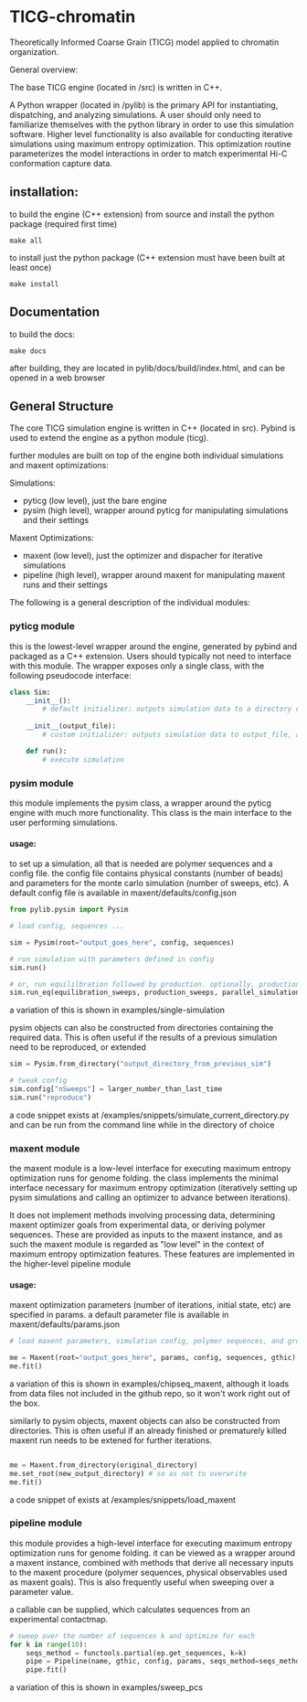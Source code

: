 # TICG-chromatin

Theoretically Informed Coarse Grain (TICG) model applied to chromatin organization. 

General overview: 

The base TICG engine (located in /src) is written in C++.

A Python wrapper (located in /pylib) is the primary API for instantiating, dispatching, and analyzing simulations. A user should only need to familiarize themselves with the python library in order to use this simulation software. Higher level functionality is also available for conducting iterative simulations using maximum entropy optimization. This optimization routine parameterizes the model interactions in order to match experimental Hi-C conformation capture data.

## installation:
to build the engine (C++ extension) from source and install the python package (required first time)
```
make all
```

to install just the python package (C++ extension must have been built at least once)
```
make install
```

## Documentation
to build the docs:
```
make docs
```
after building, they are located in pylib/docs/build/index.html, and can be opened in a web browser

## General Structure

The core TICG simulation engine is written in C++ (located in src).
Pybind is used to extend the engine as a python module (ticg).

further modules are built on top of the engine both individual simulations and maxent optimizations:

Simulations:
- pyticg (low level), just the bare engine
- pysim	 (high level), wrapper around pyticg for manipulating simulations and their settings

Maxent Optimizations:
- maxent (low level), just the optimizer and dispacher for iterative simulations
- pipeline (high level), wrapper around maxent for manipulating maxent runs and their settings

The following is a general description of the individual modules:

### pyticg module
this is the lowest-level wrapper around the engine, generated by pybind and packaged as a C++ extension.
Users should typically not need to interface with this module.
The wrapper exposes only a single class, with the following pseudocode interface:
``` python
class Sim:
	__init__():
		# default initializer: outputs simulation data to a directory called "data_out", and logs to stdout
	
	__init__(output_file):
		# custom initializer: outputs simulation data to output_file, and logs to output_file/log.log

	def run():
		# execute simulation
```

### pysim module
this module implements the pysim class, a wrapper around the pyticg engine with much more functionality. 
This class is the main interface to the user performing simulations. 

#### usage:
to set up a simulation, all that is needed are polymer sequences and a config file.
the config file contains physical constants (number of beads)  and parameters for the 
monte carlo simulation (number of sweeps, etc). A default config file is available in maxent/defaults/config.json
```python
from pylib.pysim import Pysim

# load config, sequences ... 

sim = Pysim(root="output_goes_here", config, sequences)

# run simulation with parameters defined in config
sim.run()

# or, run equililbration followed by production. optionally, production can be parallelized
sim.run_eq(equilibration_sweeps, production_sweeps, parallel_simulations)
```
a variation of this is shown in examples/single-simulation

pysim objects can also be constructed from directories containing the required data. This is often 
useful if the results of a previous simulation need to be reproduced, or extended
``` python
sim = Pysim.from_directory("output_directory_from_previous_sim")

# tweak config
sim.config["nSweeps"] = larger_number_than_last_time
sim.run("reproduce")
```
a code snippet exists at /examples/snippets/simulate_current_directory.py and can be run from the command
line while in the directory of choice


### maxent module
the maxent module is a low-level interface for executing maximum entropy optimization runs for genome folding.
the class implements the minimal interface necessary for maximum entropy optimization (iteratively setting up 
pysim simulations and calling an optimizer to advance between iterations).

It does not implement methods involving processing data, determining maxent optimizer goals 
from experimental data, or deriving polymer sequences. These are provided as inputs to the maxent instance, and
as such the maxent module is regarded as "low level" in the context of maximum entropy optimization features. These 
features are implemented in the higher-level pipeline module

#### usage:
maxent optimization parameters (number of iterations, initial state, etc) are specified in params. 
a default parameter file is available in maxent/defaults/params.json
```python
# load maxent parameters, simulation config, polymer sequences, and ground truth hic ...

me = Maxent(root="output_goes_here", params, config, sequences, gthic)
me.fit()
```
a variation of this is shown in examples/chipseq_maxent, although it loads from data files 
not included in the github repo, so it won't work right out of the box.

similarly to pysim objects, maxent objects can also be constructed from directories. This is often 
useful if an already finished or prematurely killed maxent run needs to be extened for further iterations.
```python

me = Maxent.from_directory(original_directory)
me.set_root(new_output_directory) # so as not to overwrite
me.fit()
```
a code snippet of exists at /examples/snippets/load_maxent

### pipeline module
this module provides a high-level interface for executing maximum entropy optimization runs for genome folding.
it can be viewed as a wrapper around a maxent instance, combined with methods that derive all necessary
inputs to the maxent procedure (polymer sequences, physical observables used as maxent goals). This is also frequently
useful when sweeping over a parameter value.

a callable can be supplied, which calculates sequences from an experimental contactmap.
```python
# sweep over the number of sequences k and optimize for each
for k in range(10):
	seqs_method = functools.partial(ep.get_sequences, k=k)
	pipe = Pipeline(name, gthic, config, params, seqs_method=seqs_method, load_first=False)
	pipe.fit()
```
a variation of this is shown in examples/sweep_pcs


	




